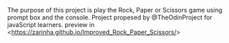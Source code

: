The purpose of this project is play the Rock, Paper or Scissors game using prompt box and the console.
Project propesed by @TheOdinProject for javaScript learners.
preview in <<https://zarinha.github.io/Improved_Rock_Paper_Scissors/>>